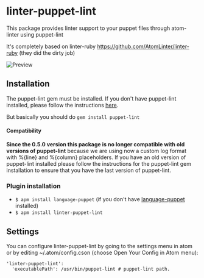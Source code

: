 
linter-puppet-lint
=========================

This package provides linter support to your puppet files through atom-linter using puppet-lint

It's completely based on linter-ruby https://github.com/AtomLinter/linter-ruby (they did the dirty job)

![Preview](http://s16.postimg.org/b84dqyuf9/pup_lin_scrsho.png)

## Installation

The puppet-lint gem must be installed. If you don't have puppet-lint installed, please follow the instructions [here](http://puppet-lint.com/).

But basically you should do `gem install puppet-lint`

#### Compatibility
__Since the 0.5.0 version this package is no longer compatible with old versions of puppet-lint__ because we are using now a custom log format with %{line} and %{column} placeholders.
If you have an old version of puppet-lint installed please follow the instructions for the puppet-lint gem installation to ensure that you have the last version of puppet-lint.

### Plugin installation

* `$ apm install language-puppet` (if you don't have [language-puppet](https://github.com/atom/language-puppet) installed)
* `$ apm install linter-puppet-lint`

## Settings

You can configure linter-puppet-lint by going to the settings menu in atom or by editing ~/.atom/config.cson (choose Open Your Config in Atom menu):

```
'linter-puppet-lint':
  'executablePath': /usr/bin/puppet-lint # puppet-lint path.
```
